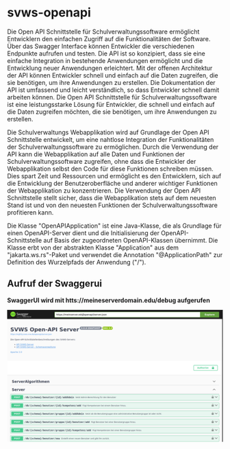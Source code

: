 # svws-openapi

Die Open API Schnittstelle für Schulverwaltungssoftware ermöglicht Entwicklern den einfachen Zugriff auf die Funktionalitäten der Software. Über das Swagger Interface können Entwickler die verschiedenen Endpunkte aufrufen und testen. Die API ist so konzipiert, dass sie eine einfache Integration in bestehende Anwendungen ermöglicht und die Entwicklung neuer Anwendungen erleichtert. Mit der offenen Architektur der API können Entwickler schnell und einfach auf die Daten zugreifen, die sie benötigen, um ihre Anwendungen zu erstellen. Die Dokumentation der API ist umfassend und leicht verständlich, so dass Entwickler schnell damit arbeiten können. Die Open API Schnittstelle für Schulverwaltungssoftware ist eine leistungsstarke Lösung für Entwickler, die schnell und einfach auf die Daten zugreifen möchten, die sie benötigen, um ihre Anwendungen zu erstellen.

Die Schulverwaltungs Webapplikation wird auf Grundlage der Open API Schnittstelle entwickelt, um eine nahtlose Integration der Funktionalitäten der Schulverwaltungssoftware zu ermöglichen. Durch die Verwendung der API kann die Webapplikation auf alle Daten und Funktionen der Schulverwaltungssoftware zugreifen, ohne dass die Entwickler der Webapplikation selbst den Code für diese Funktionen schreiben müssen. Dies spart Zeit und Ressourcen und ermöglicht es den Entwicklern, sich auf die Entwicklung der Benutzeroberfläche und anderer wichtiger Funktionen der Webapplikation zu konzentrieren. Die Verwendung der Open API Schnittstelle stellt sicher, dass die Webapplikation stets auf dem neuesten Stand ist und von den neuesten Funktionen der Schulverwaltungssoftware profitieren kann.

Die Klasse "OpenAPIApplication" ist eine Java-Klasse, die als Grundlage für einen OpenAPI-Server dient und die Initialisierung der OpenAPI-Schnittstelle auf Basis der zugeordneten OpenAPI-Klassen übernimmt. 
Die Klasse erbt von der abstrakten Klasse "Application" aus dem "jakarta.ws.rs"-Paket und verwendet die Annotation "@ApplicationPath" zur Definition des Wurzelpfads der Anwendung ("/").

## Aufruf der Swaggerui

**SwaggerUI wird mit htts://meineserverdomain.edu/debug aufgerufen**

![SwaggerUI](./graphics/SwaggerUI.png)